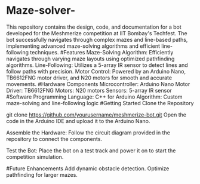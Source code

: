 # Maze-solver-
This repository contains the design, code, and documentation for a bot developed for the Meshmerize competition at IIT Bombay's Techfest. The bot successfully navigates through complex mazes and line-based paths, implementing advanced maze-solving algorithms and efficient line-following techniques.
#Features
Maze-Solving Algorithm: Efficiently navigates through varying maze layouts using optimized pathfinding algorithms.
Line-Following: Utilizes a 5-array IR sensor to detect lines and follow paths with precision.
Motor Control: Powered by an Arduino Nano, TB6612FNG motor driver, and N20 motors for smooth and accurate movements.
#Hardware Components
Microcontroller: Arduino Nano
Motor Driver: TB6612FNG
Motors: N20 motors
Sensors: 5-array IR sensor
#Software
Programming Language: C++ for Arduino
Algorithm: Custom maze-solving and line-following logic
#Getting Started
Clone the Repository

git clone https://github.com/yourusername/meshmerize-bot.git
Open the code in the Arduino IDE and upload it to the Arduino Nano.

Assemble the Hardware: Follow the circuit diagram provided in the repository to connect the components.

Test the Bot: Place the bot on a test track and power it on to start the competition simulation.

#Future Enhancements
Add dynamic obstacle detection.
Optimize pathfinding for larger mazes.
